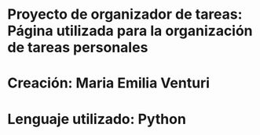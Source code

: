 # Proyecto de organizador de tareas: Página utilizada para la organización de tareas personales

# Creación: Maria Emilia Venturi

# Lenguaje utilizado: Python

 
